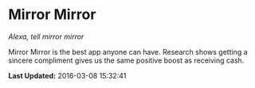# Mirror Mirror
*Alexa, tell mirror mirror*

Mirror Mirror is the best app anyone can have. Research shows getting a sincere compliment gives us the same positive boost as receiving cash.

**Last Updated:** 2016-03-08 15:32:41